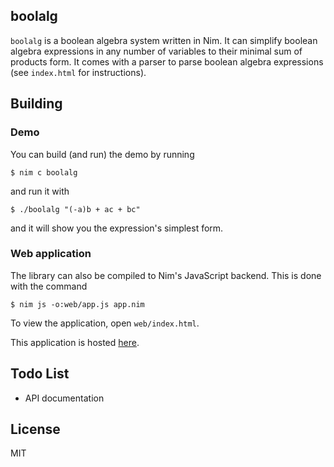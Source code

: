 ## boolalg

`boolalg` is a boolean algebra system written in Nim. It can simplify boolean
algebra expressions in any number of variables to their minimal sum of products
form. It comes with a parser to parse boolean algebra expressions (see
`index.html` for instructions).

## Building

### Demo

You can build (and run) the demo by running

```
$ nim c boolalg
```

and run it with

```
$ ./boolalg "(-a)b + ac + bc"
```

and it will show you the expression's simplest form.

### Web application

The library can also be compiled to Nim's JavaScript backend. This is done with
the command

```
$ nim js -o:web/app.js app.nim
```

To view the application, open `web/index.html`.

This application is hosted [here][1].

  [1]: http://www.public.asu.edu/~skulka20/boolalg/

## Todo List

 * API documentation

## License

MIT
